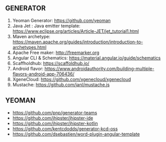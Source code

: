 
## GENERATOR

1. Yeoman Generator: https://github.com/yeoman
2. Java Jet : Java emitter template: https://www.eclipse.org/articles/Article-JET/jet_tutorial1.html
3. Maven archetype: https://maven.apache.org/guides/introduction/introduction-to-archetypes.html
4. Apache Free maker: http://freemarker.org
5. Angular CLI & Schematics: https://material.angular.io/guide/schematics
6. Scaffholdhub: https://scaffoldhub.io/
6. Android flavor: https://www.androidauthority.com/building-multiple-flavors-android-app-706436/
7. XgeneCloud: https://github.com/xgenecloud/xgenecloud
8. Mustache: https://github.com/janl/mustache.js

## YEOMAN

- https://github.com/pnp/generator-teams
- https://github.com/jhipster/jhipster-ide
- https://github.com/jhipster/jhipster-kotlin
- https://github.com/kentcdodds/generator-kcd-oss
- https://github.com/dsebastien/word-plugin-angular-template